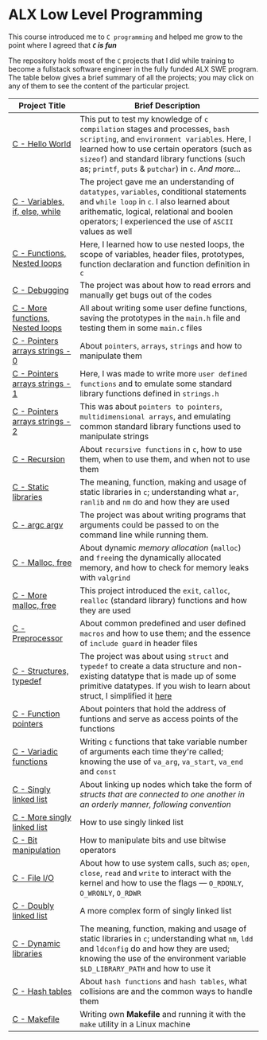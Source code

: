 # ALX Low Level Programming
This course introduced me to `C programming` and helped me grow to the point where I agreed that ***`C` is fun***

The repository holds most of the `C` projects that I did while training to become a fullstack software engineer in the fully funded ALX SWE program.
The table below gives a brief summary of all the projects; you may click on any of them to see the content of the particular project.

Project Title | Brief Description
---- | ----
[C - Hello World](./0x00-hello_world) | This put to test my knowledge of `c compilation` stages and processes, `bash scripting`, and `environment variables`. Here, I learned how to use certain operators (such as `sizeof`) and standard library functions (such as; `printf`, `puts` & `putchar`) in `c`. *And more...*
[C - Variables, if, else, while](./0x01-variables_if_else_while) | The project gave me an understanding of `datatypes`, `variables`, conditional statements and `while loop` in `c`. I also learned about arithematic, logical, relational and boolen operators; I experienced the use of `ASCII` values as well
[C - Functions, Nested loops](./0x02-functions_nested_loops) | Here, I learned how to use nested loops, the scope of variables, header files, prototypes, function declaration and function definition in `c`
[C - Debugging](./0x03-debugging) | The project was about how to read errors and manually get bugs out of the codes
[C - More functions, Nested loops](./0x04-more_functions_nested_loops) | All about writing some user define functions, saving the prototypes in the `main.h` file and testing them in some `main.c` files
[C - Pointers arrays strings - 0](./0x05-pointers_arrays_strings) | About `pointers`, `arrays`, `strings` and how to manipulate them
[C - Pointers arrays strings - 1](./0x06-pointers_arrays_strings) | Here, I was made to write more `user defined functions` and to emulate some standard library functions defined in `strings.h`
[C - Pointers arrays strings - 2](./0x07-pointers_arrays_strings) | This was about `pointers to pointers`, `multidimensional arrays`, and emulating common standard library functions used to manipulate strings
[C - Recursion](./0x08-recursion) | About `recursive functions` in `c`, how to use them, when to use them, and when not to use them
[C - Static libraries](./0x09-static_libraries) | The meaning, function, making and usage of static libraries in `c`; understanding what `ar`, `ranlib` and `nm` do and how they are used
[C - argc argv](./0x0A-argc_argv) | The project was about writing programs that arguments could be passed to on the command line while running them.
[C - Malloc, free](./0x0B-malloc_free) | About dynamic *memory allocation* (`malloc`) and `free`ing the dynamically allocated memory, and how to check for memory leaks with `valgrind`
[C - More malloc, free](./0x0C-more_malloc_free) | This project introduced the `exit`, `calloc`, `realloc` (standard library) functions and how they are used
[C - Preprocessor](./0x0D-preprocessor) | About common predefined and user defined `macros` and how to use them; and the essence of `include guard` in header files
[C - Structures, typedef](./0x0E-structures_typedef) | The project was about using `struct` and `typedef` to create a data structure and non-existing datatype that is made up of some primitive datatypes. If you wish to learn about struct, I simplified it [here](https://github.com/tpauldike/journey_through_C/blob/main/7-struct_typedef/README.md)
[C - Function pointers](./0x0F-function_pointers) | About pointers that hold the address of funtions and serve as access points of the functions
[C - Variadic functions](./0x10-variadic_functions) | Writing `c` functions that take variable number of arguments each time they're called; knowing the use of `va_arg`, `va_start`, `va_end` and `const`
[C - Singly linked list](./0x12-singly_linked_lists) | About linking up nodes which take the form of *structs that are connected to one another in an orderly manner, following convention*
[C - More singly linked list](./0x13-more_singly_linked_lists) | How to use singly linked list
[C - Bit manipulation](./0x14-bit_manipulation) | How to manipulate bits and use bitwise operators
[C - File I/O](./0x15-file_io) | About how to use system calls, such as; `open`, `close`, `read` and `write` to interact with the kernel and how to use the flags — `O_RDONLY`, `O_WRONLY`, `O_RDWR`
[C - Doubly linked list](./0x17-doubly_linked_lists) | A more complex form of singly linked list
[C - Dynamic libraries](./0x18-dynamic_libraries) | The meaning, function, making and usage of static libraries in `c`; understanding what `nm`, `ldd` and `ldconfig` do and how they are used; knowing the use of the environment variable `$LD_LIBRARY_PATH` and how to use it
[C - Hash tables](./0x1A-hash_tables) | About `hash functions` and `hash tables`, what collisions are and the common ways to handle them
[C - Makefile](./0x1C-makefiles) | Writing own **Makefile** and running it with the `make` utility in a Linux machine
